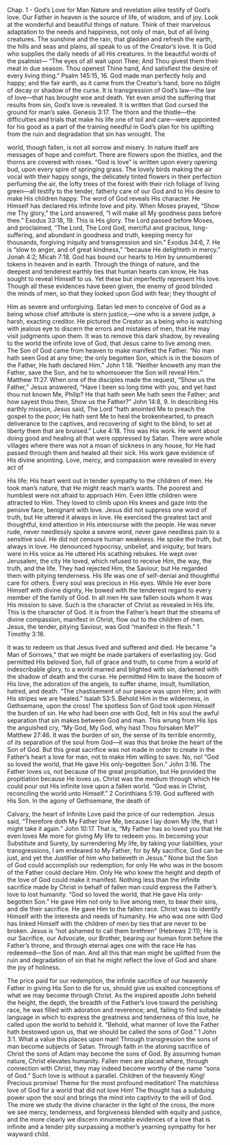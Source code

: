 Chap. 1 - God’s Love for Man
Nature and revelation alike testify of God’s love. Our Father in
heaven is the source of life, of wisdom, and of joy. Look at the
wonderful and beautiful things of nature. Think of their marvelous
adaptation to the needs and happiness, not only of man, but of all
living creatures. The sunshine and the rain, that gladden and refresh
the earth, the hills and seas and plains, all speak to us of the Creator’s
love. It is God who supplies the daily needs of all His creatures. In
the beautiful words of the psalmist—
“The eyes of all wait upon Thee;
And Thou givest them their meat in due season.
Thou openest Thine hand,
And satisfiest the desire of every living thing.”
Psalm 145:15, 16.
God made man perfectly holy and happy; and the fair earth, as
it came from the Creator’s hand, bore no blight of decay or shadow
of the curse. It is transgression of God’s law—the law of love—that
has brought woe and death. Yet even amid the suffering that results
from sin, God’s love is revealed. It is written that God cursed the
ground for man’s sake. Genesis 3:17. The thorn and the thistle—the
difficulties and trials that make his life one of toil and care—were
appointed for his good as a part of the training needful in God’s plan
for his uplifting from the ruin and degradation that sin has wrought.
The

world, though fallen, is not all sorrow and misery. In nature itself are
messages of hope and comfort. There are flowers upon the thistles,
and the thorns are covered with roses.
“God is love” is written upon every opening bud, upon every
spire of springing grass. The lovely birds making the air vocal with
their happy songs, the delicately tinted flowers in their perfection
perfuming the air, the lofty trees of the forest with their rich foliage
of living green—all testify to the tender, fatherly care of our God and
to His desire to make His children happy.
The word of God reveals His character. He Himself has declared
His infinite love and pity. When Moses prayed, “Show me Thy
glory,” the Lord answered, “I will make all My goodness pass before
thee.” Exodus 33:18, 19. This is His glory. The Lord passed
before Moses, and proclaimed, “The Lord, The Lord God, merciful
and gracious, long-suffering, and abundant in goodness and truth,
keeping mercy for thousands, forgiving iniquity and transgression
and sin.” Exodus 34:6, 7. He is “slow to anger, and of great
kindness,” “because He delighteth in mercy.” Jonah 4:2; Micah 7:18.
God has bound our hearts to Him by unnumbered tokens in
heaven and in earth. Through the things of nature, and the deepest
and tenderest earthly ties that human hearts can know, He has sought
to reveal Himself to us. Yet these but imperfectly represent His
love. Though all these evidences have been given, the enemy of good
blinded the minds of men, so that they looked upon God with fear;
they thought of

Him as severe and unforgiving. Satan led men to conceive of God as
a being whose chief attribute is stern justice,—one who is a severe
judge, a harsh, exacting creditor. He pictured the Creator as a being
who is watching with jealous eye to discern the errors and mistakes
of men, that He may visit judgments upon them. It was to remove
this dark shadow, by revealing to the world the infinite love of God,
that Jesus came to live among men.
The Son of God came from heaven to make manifest the Father.
“No man hath seen God at any time; the only begotten Son, which
is in the bosom of the Father, He hath declared Him.” John 1:18.
“Neither knoweth any man the Father, save the Son, and he to
whomsoever the Son will reveal Him.” Matthew 11:27. When one of
the disciples made the request, “Show us the Father,” Jesus answered,
“Have I been so long time with you, and yet hast thou not known Me,
Philip? He that hath seen Me hath seen the Father; and how sayest
thou then, Show us the Father?” John 14:8, 9.
In describing His earthly mission, Jesus said, The Lord “hath
anointed Me to preach the gospel to the poor; He hath sent Me
to heal the brokenhearted, to preach deliverance to the captives,
and recovering of sight to the blind, to set at liberty them that are
bruised.” Luke 4:18. This was His work. He went about doing good
and healing all that were oppressed by Satan. There were whole
villages where there was not a moan of sickness in any house, for
He had passed through them and healed all their sick. His work gave
evidence of His divine anointing. Love, mercy, and compassion were
revealed in every act of

His life; His heart went out in tender sympathy to the children of
men. He took man’s nature, that He might reach man’s wants. The
poorest and humblest were not afraid to approach Him. Even little
children were attracted to Him. They loved to climb upon His knees
and gaze into the pensive face, benignant with love.
Jesus did not suppress one word of truth, but He uttered it
always in love. He exercised the greatest tact and thoughtful, kind
attention in His intercourse with the people. He was never rude,
never needlessly spoke a severe word, never gave needless pain to
a sensitive soul. He did not censure human weakness. He spoke
the truth, but always in love. He denounced hypocrisy, unbelief,
and iniquity; but tears were in His voice as He uttered His scathing
rebukes. He wept over Jerusalem, the city He loved, which refused
to receive Him, the way, the truth, and the life. They had rejected
Him, the Saviour, but He regarded them with pitying tenderness. His
life was one of self-denial and thoughtful care for others. Every soul
was precious in His eyes. While He ever bore Himself with divine
dignity, He bowed with the tenderest regard to every member of the
family of God. In all men He saw fallen souls whom it was His
mission to save.
Such is the character of Christ as revealed in His life. This is
the character of God. It is from the Father’s heart that the streams
of divine compassion, manifest in Christ, flow out to the children of
men. Jesus, the tender, pitying Saviour, was God “manifest in the
flesh.” 1 Timothy 3:16.

It was to redeem us that Jesus lived and suffered and died. He
became “a Man of Sorrows,” that we might be made partakers of
everlasting joy. God permitted His beloved Son, full of grace and
truth, to come from a world of indescribable glory, to a world
marred and blighted with sin, darkened with the shadow of death
and the curse. He permitted Him to leave the bosom of His love, the
adoration of the angels, to suffer shame, insult, humiliation, hatred,
and death. “The chastisement of our peace was upon Him; and
with His stripes we are healed.” Isaiah 53:5. Behold Him in the
wilderness, in Gethsemane, upon the cross! The spotless Son of God
took upon Himself the burden of sin. He who had been one with
God, felt in His soul the awful separation that sin makes between
God and man. This wrung from His lips the anguished cry, “My
God, My God, why hast Thou forsaken Me?” Matthew 27:46. It was
the burden of sin, the sense of its terrible enormity, of its separation
of the soul from God—it was this that broke the heart of the Son of
God.
But this great sacrifice was not made in order to create in the
Father’s heart a love for man, not to make Him willing to save.
No, no! “God so loved the world, that He gave His only-begotten
Son.” John 3:16. The Father loves us, not because of the great
propitiation, but He provided the propitiation because He loves us.
Christ was the medium through which He could pour out His infinite
love upon a fallen world. “God was in Christ, reconciling the world
unto Himself.” 2 Corinthians 5:19. God suffered with His Son. In
the agony of Gethsemane, the death of

Calvary, the heart of Infinite Love paid the price of our redemption.
Jesus said, “Therefore doth My Father love Me, because I lay
down My life, that I might take it again.” John 10:17. That is,
“My Father has so loved you that He even loves Me more for giving
My life to redeem you. In becoming your Substitute and Surety, by
surrendering My life, by taking your liabilities, your transgressions,
I am endeared to My Father; for by My sacrifice, God can be just,
and yet the Justifier of him who believeth in Jesus.”
None but the Son of God could accomplish our redemption; for
only He who was in the bosom of the Father could declare Him. Only
He who knew the height and depth of the love of God could make it
manifest. Nothing less than the infinite sacrifice made by Christ in
behalf of fallen man could express the Father’s love to lost humanity.
“God so loved the world, that He gave His only-begotten Son.”
He gave Him not only to live among men, to bear their sins, and
die their sacrifice. He gave Him to the fallen race. Christ was to
identify Himself with the interests and needs of humanity. He who
was one with God has linked Himself with the children of men by
ties that are never to be broken. Jesus is “not ashamed to call them
brethren” (Hebrews 2:11); He is our Sacrifice, our Advocate, our
Brother, bearing our human form before the Father’s throne, and
through eternal ages one with the race He has redeemed—the Son
of man. And all this that man might be uplifted from the ruin and
degradation of sin that he might reflect the love of God and share the
joy of holiness.

The price paid for our redemption, the infinite sacrifice of our
heavenly Father in giving His Son to die for us, should give us
exalted conceptions of what we may become through Christ. As the
inspired apostle John beheld the height, the depth, the breadth of the
Father’s love toward the perishing race, he was filled with adoration
and reverence; and, failing to find suitable language in which to
express the greatness and tenderness of this love, he called upon the
world to behold it. “Behold, what manner of love the Father hath
bestowed upon us, that we should be called the sons of God.” 1 John
3:1. What a value this places upon man! Through transgression the
sons of man become subjects of Satan. Through faith in the atoning
sacrifice of Christ the sons of Adam may become the sons of God.
By assuming human nature, Christ elevates humanity. Fallen men
are placed where, through connection with Christ, they may indeed
become worthy of the name “sons of God.”
Such love is without a parallel. Children of the heavenly King!
Precious promise! Theme for the most profound meditation! The
matchless love of God for a world that did not love Him! The
thought has a subduing power upon the soul and brings the mind into
captivity to the will of God. The more we study the divine character
in the light of the cross, the more we see mercy, tenderness, and
forgiveness blended with equity and justice, and the more clearly we
discern innumerable evidences of a love that is infinite and a tender
pity surpassing a mother’s yearning sympathy for her wayward child.
